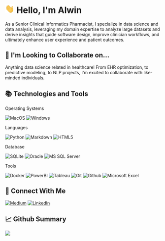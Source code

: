 # <img src="wave.gif" width="30px"> Hello, I'm Alwin 

As a Senior Clinical Informatics Pharmacist, I specialize in data science and data analysis, leveraging my domain expertise to analyze large datasets and derive insights that guide software design, improve clinician workflows, and ultimately enhance user experience and patient outcomes.

## 🤝 I'm Looking to Collaborate on...

Anything data science related in healthcare! From EHR optimization, to predictive modeling, to NLP projects, I'm excited to collaborate with like-minded individuals.

## 📚 Technologies and Tools

Operating Systems  

![MacOS](https://img.shields.io/badge/mac%20os-000000?style=for-the-badge&logo=apple&logoColor=white)
![Windows](https://img.shields.io/badge/Windows-0078D6?style=for-the-badge&logo=windows&logoColor=white)

Languages

![Python](https://img.shields.io/badge/python-3670A0?style=for-the-badge&logo=python&logoColor=ffdd54)
![Markdown](https://img.shields.io/badge/markdown-%23000000.svg?style=for-the-badge&logo=markdown&logoColor=white)
![HTML5](https://img.shields.io/badge/html5-%23E34F26.svg?style=for-the-badge&logo=html5&logoColor=white)

Database

![SQLite](https://img.shields.io/badge/SQLite-07405E?style=for-the-badge&logo=sqlite&logoColor=white)
![Oracle](https://img.shields.io/badge/Oracle-F80000?style=for-the-badge&logo=oracle&logoColor=black)
![MS SQL Server](https://img.shields.io/badge/Microsoft%20SQL%20Server-CC2927?style=for-the-badge&logo=microsoft%20sql%20server&logoColor=white)

Tools

![Docker](https://img.shields.io/badge/docker-%230db7ed.svg?style=for-the-badge&logo=docker&logoColor=white)
![PowerBI](https://img.shields.io/badge/power_bi-F2C811?style=for-the-badge&logo=powerbi&logoColor=black)
![Tableau](https://img.shields.io/badge/Tableau-E97627?style=for-the-badge&logo=Tableau&logoColor=white)
![Git](https://img.shields.io/badge/GIT-E44C30?style=for-the-badge&logo=git&logoColor=white)
![Github](https://img.shields.io/badge/GitHub-100000?style=for-the-badge&logo=github&logoColor=white)
![Microsoft Excel](https://img.shields.io/badge/Microsoft_Excel-217346?style=for-the-badge&logo=microsoft-excel&logoColor=white)


## 📩 Connect With Me 

[![Medium](https://img.shields.io/badge/Medium-12100E?style=for-the-badge&logo=medium&logoColor=white)](https://medium.com/@alwinraju)
[![LinkedIn](https://img.shields.io/badge/LinkedIn-0077B5?style=for-the-badge&logo=linkedin&logoColor=white)](https://www.linkedin.com/in/alwinraju/)

## 📈 Github Summary
<!-- ![](http://github-profile-summary-cards.vercel.app/api/cards/stats?username=alwinraju&hide=stars&show_icons=true&theme=transparent) -->
![](https://github-readme-stats.vercel.app/api?username=alwinraju&hide=stars&show_icons=true&theme=transparent&hide_rank=true&count_private=true&include_all_commits=true&hide_title=true&text_color=FFFFFF&&bg_color=0e1115&icon_color=53b4e8&hide_border=true&disable_animations=true)

